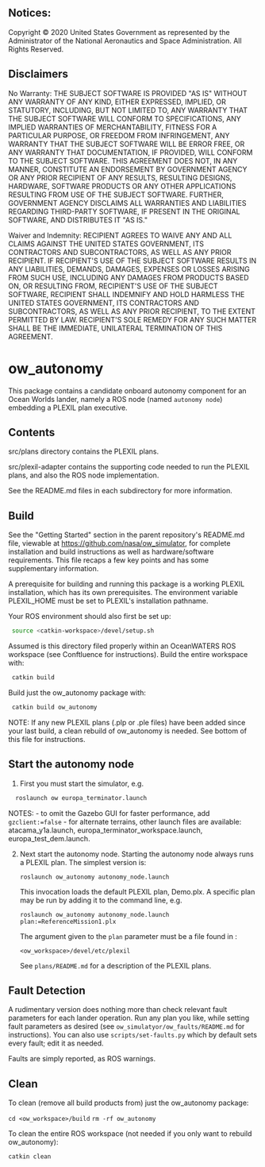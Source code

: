 Notices:
--------
Copyright © 2020 United States Government as represented by the Administrator of
the National Aeronautics and Space Administration.  All Rights Reserved.

Disclaimers
-----------
No Warranty: THE SUBJECT SOFTWARE IS PROVIDED "AS IS" WITHOUT ANY WARRANTY OF
ANY KIND, EITHER EXPRESSED, IMPLIED, OR STATUTORY, INCLUDING, BUT NOT LIMITED
TO, ANY WARRANTY THAT THE SUBJECT SOFTWARE WILL CONFORM TO SPECIFICATIONS, ANY
IMPLIED WARRANTIES OF MERCHANTABILITY, FITNESS FOR A PARTICULAR PURPOSE, OR
FREEDOM FROM INFRINGEMENT, ANY WARRANTY THAT THE SUBJECT SOFTWARE WILL BE ERROR
FREE, OR ANY WARRANTY THAT DOCUMENTATION, IF PROVIDED, WILL CONFORM TO THE
SUBJECT SOFTWARE. THIS AGREEMENT DOES NOT, IN ANY MANNER, CONSTITUTE AN
ENDORSEMENT BY GOVERNMENT AGENCY OR ANY PRIOR RECIPIENT OF ANY RESULTS,
RESULTING DESIGNS, HARDWARE, SOFTWARE PRODUCTS OR ANY OTHER APPLICATIONS
RESULTING FROM USE OF THE SUBJECT SOFTWARE.  FURTHER, GOVERNMENT AGENCY
DISCLAIMS ALL WARRANTIES AND LIABILITIES REGARDING THIRD-PARTY SOFTWARE, IF
PRESENT IN THE ORIGINAL SOFTWARE, AND DISTRIBUTES IT "AS IS."

Waiver and Indemnity:  RECIPIENT AGREES TO WAIVE ANY AND ALL CLAIMS AGAINST THE
UNITED STATES GOVERNMENT, ITS CONTRACTORS AND SUBCONTRACTORS, AS WELL AS ANY
PRIOR RECIPIENT.  IF RECIPIENT'S USE OF THE SUBJECT SOFTWARE RESULTS IN ANY
LIABILITIES, DEMANDS, DAMAGES, EXPENSES OR LOSSES ARISING FROM SUCH USE,
INCLUDING ANY DAMAGES FROM PRODUCTS BASED ON, OR RESULTING FROM, RECIPIENT'S USE
OF THE SUBJECT SOFTWARE, RECIPIENT SHALL INDEMNIFY AND HOLD HARMLESS THE UNITED
STATES GOVERNMENT, ITS CONTRACTORS AND SUBCONTRACTORS, AS WELL AS ANY PRIOR
RECIPIENT, TO THE EXTENT PERMITTED BY LAW.  RECIPIENT'S SOLE REMEDY FOR ANY SUCH
MATTER SHALL BE THE IMMEDIATE, UNILATERAL TERMINATION OF THIS AGREEMENT.


ow_autonomy
===========

This package contains a candidate onboard autonomy component for an Ocean
Worlds lander, namely a ROS node (named `autonomy node`) embedding a PLEXIL plan
executive.


Contents
--------

src/plans directory contains the PLEXIL plans.

src/plexil-adapter contains the supporting code needed to run the PLEXIL plans,
and also the ROS node implementation.

See the README.md files in each subdirectory for more information.


Build
-----

See the "Getting Started" section in the parent repository's README.md file,
viewable at https://github.com/nasa/ow_simulator, for complete installation and
build instructions as well as hardware/software requirements.  This file recaps
a few key points and has some supplementary information.

A prerequisite for building and running this package is a working PLEXIL
installation, which has its own prerequisites. The environment variable
PLEXIL_HOME must be set to PLEXIL's installation pathname.

Your ROS environment should also first be set up:

```bash
 source <catkin-workspace>/devel/setup.sh
```

Assumed is this directory filed properly within an OceanWATERS ROS workspace
(see Conftluence for instructions).  Build the entire workspace with:

```bash
 catkin build
```

Build just the ow_autonomy package with:

```bash
 catkin build ow_autonomy
```

NOTE: If any new PLEXIL plans (.plp or .ple files) have been added since your
last build, a clean rebuild of ow_autonomy is needed.  See bottom of this file
for instructions.


Start the autonomy node
-----------------------

1. First you must start the simulator, e.g.

```bash
  roslaunch ow europa_terminator.launch
```
   NOTES:
    - to omit the Gazebo GUI for faster performance, add `gzclient:=false`
    - for alternate terrains, other launch files are available:
      atacama_y1a.launch, europa_terminator_workspace.launch,
      europa_test_dem.launch.

2. Next start the autonomy node.  Starting the autonomy node always runs a
   PLEXIL plan.  The simplest version is:

   `roslaunch ow_autonomy autonomy_node.launch`

   This invocation loads the default PLEXIL plan, Demo.plx.  A specific plan may
   be run by adding it to the command line, e.g.

   `roslaunch ow_autonomy autonomy_node.launch plan:=ReferenceMission1.plx`

   The argument given to the `plan` parameter must be a file found in :

   `<ow_workspace>/devel/etc/plexil`
   
   See `plans/README.md` for a description of the PLEXIL plans.


Fault Detection
---------------

A rudimentary version does nothing more than check relevant fault parameters for
each lander operation.  Run any plan you like, while setting fault parameters as
desired (see `ow_simulatyor/ow_faults/README.md` for instructions).  You can
also use `scripts/set-faults.py` which by default sets every fault; edit it as
needed.

Faults are simply reported, as ROS warnings.


Clean
-----

To clean (remove all build products from) just the ow_autonomy package:

 `cd <ow_workspace>/build`
 `rm -rf ow_autonomy`

To clean the entire ROS workspace (not needed if you only want to rebuild
ow_autonomy):

  `catkin clean`
